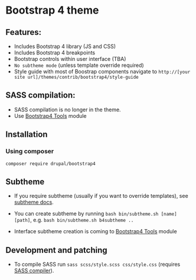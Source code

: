 # Bootstrap 4 theme

## Features:

* Includes Bootstrap 4 library (JS and CSS)
* Includes Bootstrap 4 breakpoints
* Bootstrap controls within user interface (TBA)
* `No subtheme mode` (unless template override required)
* Style guide with most of Boostrap components navigate to `http://[your site url]/themes/contrib/bootstrap4/style-guide`

## SASS compilation:

* SASS compilation is no longer in the theme.
* Use [Bootstrap4 Tools](https://www.drupal.org/project/bootstrap4_tools) module

## Installation

### Using composer

`composer require drupal/bootstrap4`

## Subtheme

* If you require subtheme (usually if you want to override templates), 
    see [subtheme docs](_SUBTHEME/README.md).

* You can create subtheme by running `bash bin/subtheme.sh [name] [path]`,
    e.g. `bash bin/subtheme.sh b4subtheme ..`

* Interface subtheme creation is coming to [Bootstrap4 Tools](https://www.drupal.org/project/bootstrap4_tools) module

## Development and patching

- To compile SASS run `sass scss/style.scss css/style.css` (requires [SASS compiler](https://sass-lang.com/install)).
